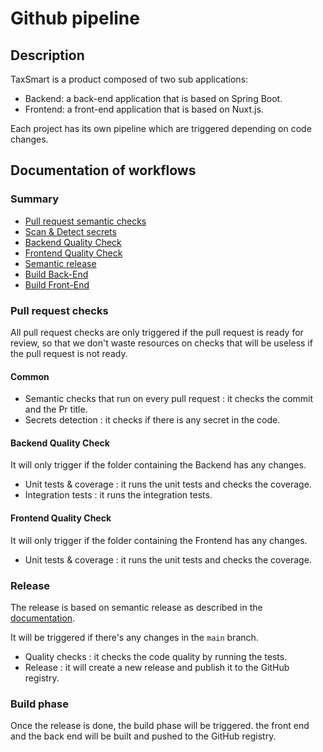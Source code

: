 # Github pipeline

## Description

TaxSmart is a product composed of two sub applications:

- Backend: a back-end application that is based on Spring Boot.
- Frontend: a front-end application that is based on Nuxt.js.

Each project has its own pipeline which are triggered depending on code changes.

## Documentation of workflows

### Summary

- [Pull request semantic checks](workflows/docs/pull-request-semantic-check.md)
- [Scan & Detect secrets](workflows/docs/scan-detect-secrets.md)
- [Backend Quality Check](workflows/docs/backend-quality-check.md)
- [Frontend Quality Check](workflows/docs/frontend-quality-check.md)
- [Semantic release](workflows/docs/semantic-release.md)
- [Build Back-End](workflows/docs/build-back-end.md)
- [Build Front-End](workflows/docs/build-front-end.md)

### Pull request checks

All pull request checks are only triggered if the pull request is ready for review,
so that we don't waste resources on checks that will be useless if the pull request is not ready.

#### Common

- Semantic checks that run on every pull request : it checks the commit and the Pr title.
- Secrets detection : it checks if there is any secret in the code.

#### Backend Quality Check

It will only trigger if the folder containing the Backend has any changes.

- Unit tests & coverage : it runs the unit tests and checks the coverage.
- Integration tests : it runs the integration tests.

#### Frontend Quality Check

It will only trigger if the folder containing the Frontend has any changes.

- Unit tests & coverage : it runs the unit tests and checks the coverage.

### Release

The release is based on semantic release as described in
the [documentation](../docs/technical/ci_cd/decisions/0003_semantic_release.md).

It will be triggered if there's any changes in the `main` branch.

- Quality checks : it checks the code quality by running the tests.
- Release : it will create a new release and publish it to the GitHub registry.

### Build phase

Once the release is done, the build phase will be triggered. the front end and the back end will be built and pushed to
the GitHub registry.